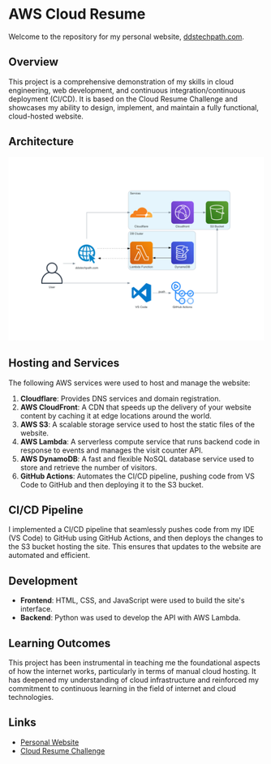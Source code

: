

# AWS Cloud Resume

Welcome to the repository for my personal website, [ddstechpath.com](http://ddstechpath.com).

## Overview

This project is a comprehensive demonstration of my skills in cloud engineering, web development, and continuous integration/continuous deployment (CI/CD). It is based on the Cloud Resume Challenge and showcases my ability to design, implement, and maintain a fully functional, cloud-hosted website.

## Architecture

<img src="images/aws-cloud-cloud-resume-system-design.png" alt="Project Architecture" width="800">

## Hosting and Services

The following AWS services were used to host and manage the website:

1. **Cloudflare**: Provides DNS services and domain registration.
2. **AWS CloudFront**: A CDN that speeds up the delivery of your website content by caching it at edge locations around the world.
3. **AWS S3**: A scalable storage service used to host the static files of the website.
4. **AWS Lambda**: A serverless compute service that runs backend code in response to events and manages the visit counter API.
5. **AWS DynamoDB**: A fast and flexible NoSQL database service used to store and retrieve the number of visitors.
6. **GitHub Actions**: Automates the CI/CD pipeline, pushing code from VS Code to GitHub and then deploying it to the S3 bucket.

## CI/CD Pipeline

I implemented a CI/CD pipeline that seamlessly pushes code from my IDE (VS Code) to GitHub using GitHub Actions, and then deploys the changes to the S3 bucket hosting the site. This ensures that updates to the website are automated and efficient.

## Development

- **Frontend**: HTML, CSS, and JavaScript were used to build the site's interface.
- **Backend**: Python was used to develop the API with AWS Lambda.

## Learning Outcomes

This project has been instrumental in teaching me the foundational aspects of how the internet works, particularly in terms of manual cloud hosting. It has deepened my understanding of cloud infrastructure and reinforced my commitment to continuous learning in the field of internet and cloud technologies.

## Links

- [Personal Website](https://www.ddstechpath.com/)
- [Cloud Resume Challenge](https://cloudresumechallenge.dev/)
